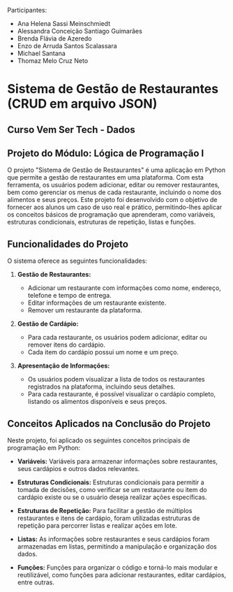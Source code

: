 Participantes:
- Ana Helena Sassi Meinschmiedt
- Alessandra Conceição Santiago Guimarães
- Brenda Flávia de Azeredo
- Enzo de Arruda Santos Scalassara
- Michael Santana
- Thomaz Melo Cruz Neto

# Sistema de Gestão de Restaurantes (CRUD em arquivo JSON)

## Curso Vem Ser Tech - Dados

## Projeto do Módulo: Lógica de Programação I

O projeto "Sistema de Gestão de Restaurantes" é uma aplicação em Python que permite a gestão de restaurantes em uma plataforma. Com esta ferramenta, os usuários podem adicionar, editar ou remover restaurantes, bem como gerenciar os menus de cada restaurante, incluindo o nome dos alimentos e seus preços. Este projeto foi desenvolvido com o objetivo de fornecer aos alunos um caso de uso real e prático, permitindo-lhes aplicar os conceitos básicos de programação que aprenderam, como variáveis, estruturas condicionais, estruturas de repetição, listas e funções.

## Funcionalidades do Projeto

O sistema oferece as seguintes funcionalidades:

1. **Gestão de Restaurantes:**
   - Adicionar um restaurante com informações como nome, endereço, telefone e tempo de entrega.
   - Editar informações de um restaurante existente.
   - Remover um restaurante da plataforma.

2. **Gestão de Cardápio:**
   - Para cada restaurante, os usuários podem adicionar, editar ou remover itens do cardápio.
   - Cada item do cardápio possui um nome e um preço.

3. **Apresentação de Informações:**
   - Os usuários podem visualizar a lista de todos os restaurantes registrados na plataforma, incluindo seus detalhes.
   - Para cada restaurante, é possível visualizar o cardápio completo, listando os alimentos disponíveis e seus preços.

## Conceitos Aplicados na Conclusão do Projeto

Neste projeto, foi aplicado os seguintes conceitos principais de programação em Python:

- **Variáveis:** Variáveis para armazenar informações sobre restaurantes, seus cardápios e outros dados relevantes.

- **Estruturas Condicionais:** Estruturas condicionais para permitir a tomada de decisões, como verificar se um restaurante ou item do cardápio existe ou se o usuário deseja realizar ações específicas.

- **Estruturas de Repetição:** Para facilitar a gestão de múltiplos restaurantes e itens de cardápio, foram utilizadas estruturas de repetição para percorrer listas e realizar ações em lote.

- **Listas:** As informações sobre restaurantes e seus cardápios foram armazenadas em listas, permitindo a manipulação e organização dos dados.

- **Funções:** Funções para organizar o código e torná-lo mais modular e reutilizável, como funções para adicionar restaurantes, editar cardápios, entre outras.